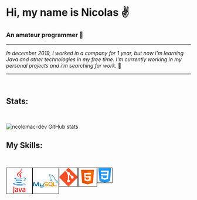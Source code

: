 # Hi, my name is Nicolas ✌️


### __An amateur programmer__ 👀


___
*In december 2019, i worked in a company for 1 year, but now i'm learning Java and other technologies in my free time.
I'm currently working in my personal projects and i'm searching for work.* 🏃
___

<br/>

## Stats:

<br/>

![ncolomac-dev GitHub stats](https://github-readme-stats.vercel.app/api?username=ncolomac-dev&theme=solarized-dark&show_icons=true)

## My Skills:

<br/>

[<img align="left" width="70px" height="70px" float="inline-start" border="1px solid" src="https://raw.githubusercontent.com/ncolomac-dev/ncolomac-dev/main/Images/256x256/java-60-1174953.png">][java]

[java]: https://github.com/ncolomac-dev/ncolomac-dev/blob/main/Images/256x256/css-131-722685.png


[<img align="left" width="70px" height="70px" border="1px solid" src="https://raw.githubusercontent.com/ncolomac-dev/ncolomac-dev/main/Images/256x256/mysql-21-1174941.png">][mysql]

[mysql]: https://github.com/ncolomac-dev/ncolomac-dev/blob/main/Images/256x256/mysql-21-1174941.png

[<img align="left" width="50px" height="50px" border="1px solid"  src="https://raw.githubusercontent.com/ncolomac-dev/ncolomac-dev/main/Images/256x256/git.png">][git]

[git]: https://github.com/ncolomac-dev/ncolomac-dev/blob/main/Images/256x256/git.png

[<img align="left" width="50px" height="50px" border="1px solid" src="https://raw.githubusercontent.com/ncolomac-dev/ncolomac-dev/main/Images/256x256/html5-10-569380.png">][html]

[html]: https://github.com/ncolomac-dev/ncolomac-dev/blob/main/Images/256x256/html5-10-569380.png

[<img align="left" width="40px" height="40px" border="1px solid" src="https://raw.githubusercontent.com/ncolomac-dev/ncolomac-dev/main/Images/256x256/css-131-722685.png">][css]

[css]: https://github.com/ncolomac-dev/ncolomac-dev/blob/main/Images/256x256/git.png